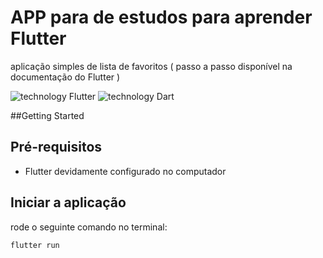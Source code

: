 # APP para de estudos para aprender Flutter

aplicação simples de lista de favoritos ( passo a passo disponível na documentação do Flutter )

![technology Flutter](https://img.shields.io/badge/techonolgy-Flutter-blue)
![technology Dart](https://img.shields.io/badge/techonolgy-Dart-success)

##Getting Started

## Pré-requisitos

 - Flutter devidamente configurado no computador

 ## Iniciar a aplicação

 rode o seguinte comando no terminal:

 ```
flutter run
 ```